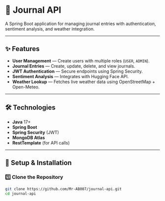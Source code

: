 # 📓 Journal API

A Spring Boot application for managing journal entries with authentication, sentiment analysis, and weather integration.

---

## ✨ Features
- **User Management** — Create users with multiple roles (`USER`, `ADMIN`).
- **Journal Entries** — Create, update, delete, and view journals.
- **JWT Authentication** — Secure endpoints using Spring Security.
- **Sentiment Analysis** — Integrates with Hugging Face API.
- **Weather Lookup** — Fetches live weather data using OpenStreetMap + Open-Meteo.

---

## 🛠 Technologies
- **Java** 17+
- **Spring Boot**
- **Spring Security** (JWT)
- **MongoDB Atlas**
- **RestTemplate** (for API calls)

---

## 🚀 Setup & Installation

### 1️⃣ Clone the Repository
```bash
git clone https://github.com/Mr-AB007/journal-api.git
cd journal-api
